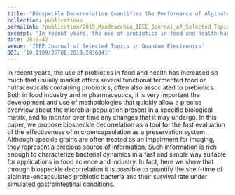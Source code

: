 ```yaml
---
title: "Biospeckle Decorrelation Quantifies the Performance of Alginate-Encapsulated Probiotic Bacteria"
collection: publications
permalink: /publication/2019_Mandracchia_IEEE_Journal_of_Selected_Topics_in_Quantum_Electronics
excerpt: 'In recent years, the use of probiotics in food and health has increased so much that usually market offers several functional fermented food or nutraceuticals containing probiotics, often also associated to prebiotics. Both in food industry and in pharmaceutics, it is very important the development and use of methodologies that quickly allow a precise overview about the microbial population present in a specific biological matrix, and to monitor over time any changes that it may undergo. In this paper, we propose biospeckle decorrelation as a tool for the fast evaluation of the effectiveness of microencapsulation as a preservation system. Although speckle grains are often treated as an impairment for imaging, they represent a precious source of information. Such information is rich enough to characterize bacterial dynamics in a fast and simple way suitable for applications in food science and industry. In fact, here we show that through biospeckle decorrelation it is possible to quantify the shelf-time of alginate-encapsulated probiotic bacteria and their survival rate under simulated gastrointestinal conditions.'
date: 2019-42
venue: 'IEEE Journal of Selected Topics in Quantum Electronics'
DOI: '10.1109/JSTQE.2018.2836941'
---
```

In recent years, the use of probiotics in food and health has increased so much that usually market offers several functional fermented food or nutraceuticals containing probiotics, often also associated to prebiotics. Both in food industry and in pharmaceutics, it is very important the development and use of methodologies that quickly allow a precise overview about the microbial population present in a specific biological matrix, and to monitor over time any changes that it may undergo. In this paper, we propose biospeckle decorrelation as a tool for the fast evaluation of the effectiveness of microencapsulation as a preservation system. Although speckle grains are often treated as an impairment for imaging, they represent a precious source of information. Such information is rich enough to characterize bacterial dynamics in a fast and simple way suitable for applications in food science and industry. In fact, here we show that through biospeckle decorrelation it is possible to quantify the shelf-time of alginate-encapsulated probiotic bacteria and their survival rate under simulated gastrointestinal conditions.
